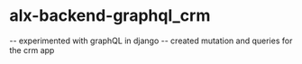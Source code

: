 # alx-backend-graphql_crm

 -- experimented with graphQL in django 
 -- created mutation and queries for the crm app

